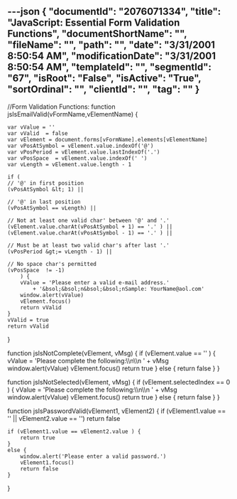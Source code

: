 ---json
{
  "documentId": "2076071334",
  "title": "JavaScript: Essential Form Validation Functions",
  "documentShortName": "",
  "fileName": "",
  "path": "",
  "date": "3/31/2001 8:50:54 AM",
  "modificationDate": "3/31/2001 8:50:54 AM",
  "templateId": "",
  "segmentId": "67",
  "isRoot": "False",
  "isActive": "True",
  "sortOrdinal": "",
  "clientId": "",
  "tag": ""
}
---

//Form Validation Functions:
function jsIsEmailValid(vFormName,vElementName) {

    var vValue = ''
    var vValid  = false
    var vElement = document.forms[vFormName].elements[vElementName]
    var vPosAtSymbol = vElement.value.indexOf('@')
    var vPosPeriod = vElement.value.lastIndexOf('.')
    var vPosSpace  = vElement.value.indexOf(' ')
    var vLength = vElement.value.length - 1

    if (
    // '@' in first position
    (vPosAtSymbol &lt; 1) ||

    // '@' in last position
    (vPosAtSymbol == vLength) ||                    

    // Not at least one valid char' between '@' and '.'
    (vElement.value.charAt(vPosAtSymbol + 1) == '.' ) ||
    (vElement.value.charAt(vPosAtSymbol - 1) == '.' ) ||

    // Must be at least two valid char's after last '.'
    (vPosPeriod &gt;= vLength - 1) ||

    // No space char's permitted
    (vPosSpace  != -1)
        ) {                   
        vValue = 'Please enter a valid e-mail address.'
            + '&bsol;&bsol;n&bsol;&bsol;nSample: YourName@aol.com'
        window.alert(vValue)
        vElement.focus()
        return vValid
    }
    vValid = true
    return vValid
}

function jsIsNotComplete(vElement, vMsg) {
    if (vElement.value == '' ) {
        vValue = 'Please complete the following:&bsol;&bsol;n&bsol;&bsol;n    ' + vMsg
        window.alert(vValue)
        vElement.focus()
        return true
    }
    else {
        return false
    }
}

function jsIsNotSelected(vElement, vMsg) {
    if (vElement.selectedIndex == 0 ) {
        vValue = 'Please complete the following:&bsol;&bsol;n&bsol;&bsol;n    ' + vMsg
        window.alert(vValue)
        vElement.focus()
        return true
    }
    else {
        return false
    }
}

function jsIsPasswordValid(vElement1, vElement2) {
    if (vElement1.value == '' || vElement2.value == '') return false
    
    if (vElement1.value == vElement2.value ) {
        return true
    }
    else {
        window.alert('Please enter a valid password.')
        vElement1.focus()
        return false
    }
}
